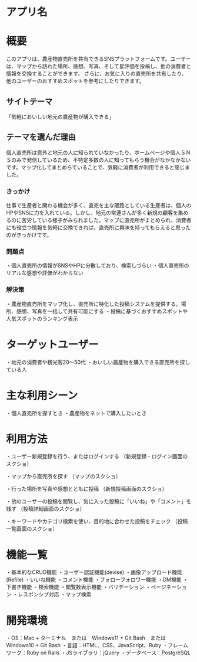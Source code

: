 # アプリ名

# 概要
このアプリは、農産物直売所を共有できるSNSプラットフォームです。ユーザーは、マップから訪れた場所、感想、写真、そして星評価を投稿し、他の消費者と情報を交換することができます。
さらに、お気に入りの直売所を共有したり、他のユーザーのおすすめスポットを参考にしたりできます。

## サイトテーマ
「気軽においしい地元の農産物が購入できる」

## テーマを選んだ理由
個人直売所は意外と地元の人に知られていなかったり、ホームページや個人ＳＮＳのみで発信しているため、不特定多数の人に知ってもらう機会がなかなかないです。マップ化してまとめらていることで、気軽に消費者が利用できると感じました。

### きっかけ
仕事で生産者と関わる機会が多く、直売を主な販路としている生産者は、個人のHPやSNSに力を入れている。しかし、地元の常連さんが多く新規の顧客を集めるのに苦労している様子がみられました。マップに直売所がまとめられ、消費者にも役立つ情報を気軽に交換できれば、直売所に興味を持ってもらえると思ったのがきっかけです。

### 問題点
・個人直売所の情報がSNSやHPに分散しており、検索しづらい
・個人直売所のリアルな感想や評価がわからない

### 解決策
・農産物直売所をマップ化し、直売所に特化した投稿システムを提供する。場所、感想、写真を一括して共有可能にする
・投稿に基づくおすすめスポットや人気スポットのランキング表示

# ターゲットユーザー
・地元の消費者や観光客20～50代
・おいしい農産物を購入できる直売所を探している人

# 主な利用シーン
・個人直売所を探すとき
・農産物をネットで購入したいとき


# 利用方法
・ユーザー新規登録を行う、またはログインする
（新規登録・ログイン画面のスクショ）

・マップから直売所を探す
（マップのスクショ）

・行った場所を写真や感想とともに投稿
（新規投稿画面のスクショ）

・他のユーザーの投稿を閲覧し、気に入った投稿に「いいね」や「コメント」を残す
（投稿詳細画面のスクショ）

・キーワードやカテゴリ検索を使い、目的地に合わせた投稿をチェック
（投稿一覧画面のスクショ）

# 機能一覧
・基本的なCRUD機能
・ユーザー認証機能(devise)
・画像アップロード機能(Refile)
・いいね機能
・コメント機能
・フォローフォロワー機能
・DM機能
・下書き機能
・検索機能
・閲覧数表示機能
・バリデーション
・ページネーション
・レスポンシブ対応
・マップ検索

# 開発環境
・OS：Mac + ターミナル　または　Windows11 + Git Bash　または　Windows10 + Git Bash
・言語：HTML、CSS、JavaScript、Ruby
・フレームワーク：Ruby on Rails
・JSライブラリ：jQuery
・データベース：PostgreSQL

